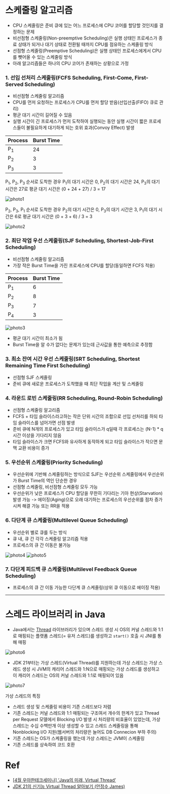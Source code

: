 # 스케줄링 알고리즘

- CPU 스케줄링은 준비 큐에 있는 어느 프로세스에 CPU 코어를 할당할 것인지를 결정하는 문제
- 비선점형 스케줄링(Non-preemptive Scheduling)은 실행 상태인 프로세스가 종료 상태가 되거나 대기 상태로 전환될 때까지 CPU를 점유하는 스케줄링 방식
- 선점형 스케줄링(Preemptive Scheduling)은 실행 상태인 프로세스에게서 CPU를 뺏어올 수 있는 스케줄링 방식
- 아래 알고리즘들은 하나의 CPU 코어가 존재하는 상황으로 가정

### 1. 선입 선처리 스케줄링(FCFS Scheduling, First-Come, First-Served Scheduling)

- 비선점형 스케줄링 알고리즘
- CPU를 먼저 요청하는 프로세스가 CPU를 먼저 할당 받음(선입선출(FIFO) 큐로 관리)
- 평균 대기 시간이 길어질 수 있음
- 실행 시간이 긴 프로세스가 먼저 도착하여 실행되는 동안 실행 시간이 짧은 프로세스들이 불필요하게 대기하게 되는 호위 효과(Convoy Effect) 발생

|Process|Burst Time|
|-|-|
|P<sub>1</sub>|24|
|P<sub>2</sub>|3|
|P<sub>3</sub>|3|

P<sub>1</sub>, P<sub>2</sub>, P<sub>3</sub> 순서로 도착한 경우 P<sub>1</sub>의 대기 시간은 0, P<sub>2</sub>의 대기 시간은 24, P<sub>3</sub>의 대기 시간은 27로 평균 대기 시간은 (0 + 24 + 27) / 3 = 17

![photo1](./assets/photo1.png)

P<sub>2</sub>, P<sub>3</sub>, P<sub>1</sub> 순서로 도착한 경우 P<sub>2</sub>의 대기 시간은 0, P<sub>3</sub>의 대기 시간은 3, P<sub>1</sub>의 대기 시간은 6로 평균 대기 시간은 (0 + 3 + 6) / 3 = 3

![photo2](./assets/photo2.png)

### 2. 최단 작업 우선 스케줄링(SJF Scheduling, Shortest-Job-First Scheduling)

- 비선점형 스케줄링 알고리즘
- 가장 작은 Burst Time을 가진 프로세스에 CPU를 할당(동일하면 FCFS 적용)

|Process|Burst Time|
|-|-|
|P<sub>1</sub>|6|
|P<sub>2</sub>|8|
|P<sub>3</sub>|7|
|P<sub>4</sub>|3|

![photo3](./assets/photo3.png)

- 평균 대기 시간이 최소가 됨
- Burst Time을 알 수가 없다는 문제가 있는데 근사값을 통한 예측으로 추정함

### 3. 최소 잔여 시간 우선 스케줄링(SRT Scheduling, Shortest Remaining Time First Scheduling)

- 선점형 SJF 스케줄링
- 준비 큐에 새로운 프로세스가 도착했을 때 최단 작업을 계산 및 스케줄링

### 4. 라운드 로빈 스케줄링(RR Scheduling, Round-Robin Scheduling)

- 선점형 스케줄링 알고리즘
- FCFS + 타임 슬라이스라고하는 작은 단위 시간의 조합으로 선입 선처리를 하되 타임 슬라이스를 넘어가면 선점 발생
- 준비 큐에 N개의 프로세스가 있고 타임 슬라이스가 q일때 각 프로세스는 (N-1) * q 시간 이상을 기다리지 않음
- 타임 슬라이스가 크면 FCFS와 유사하게 동작하게 되고 타임 슬라이스가 작으면 문맥 교환 비용이 증가

### 5. 우선순위 스케줄링(Priority Scheduling)

- 우선순위에 기반해 스케줄링하는 방식으로 SJF는 우선순위 스케줄링에서 우선순위가 Burst Time의 역인 단순한 경우
- 선점형 스케줄링, 비선점형 스케줄링 모두 가능
- 우선순위가 낮은 프로세스가 CPU 할당을 무한히 기다리는 기아 현상(Starvation) 발생 가능 -> 에이징(Aging)으로 오래 대기하는 프로세스의 우선순위를 점차 증가시켜 해결 가능 또는 RR을 적용

### 6. 다단계 큐 스케줄링(Multilevel Queue Scheduling)

- 우선순위 별로 큐를 두는 방식
- 큐 내, 큐 간 각각 스케줄링 알고리즘 적용
- 프로세스의 큐 간 이동은 불가능

![photo4](./assets/photo4.png)
![photo5](./assets/photo5.png)

### 7. 다단계 피드백 큐 스케줄링(Multilevel Feedback Queue Scheduling)

- 프로세스의 큐 간 이동 가능한 다단계 큐 스케줄링(상위 큐 이동으로 에이징 적용)

---

# 스레드 라이브러리 in Java

- Java에서는 [Thread](https://docs.oracle.com/en/java/javase/21/docs/api/java.base/java/lang/Thread.html) 라이브러리가 있으며 스레드 생성 시 OS의 커널 스레드와 1:1로 매핑되는 플랫폼 스레드(= 유저 스레드)를 생성하고 `start()` 호출 시 JNI를 통해 매핑

![photo6](./assets/photo6.png)

- JDK 21부터는 가상 스레드(Virtual Thread)를 지원하는데 가상 스레드는 가상 스레드 생성 시 JVM의 캐리어 스레드와 1:N으로 매핑되는 가상 스레드를 생성하고 이 캐리어 스레드는 OS의 커널 스레드와 1:1로 매핑되어 있음

![photo7](./assets/photo7.png)

가상 스레드의 특징

- 스레드 생성 및 스케줄링 비용이 기존 스레드보다 저렴
- 기존 스레드는 커널 스레드와 1:1 매핑되는 구조여서 개수의 한계가 있고 Thread per Request 모델에서 Blocking I/O 발생 시 처리량의 비효율이 있었는데, 가상 스레드는 수십 수백만개 이상 생성할 수 있고 스레드 스케줄링을 통해 Nonblocking I/O 지원(웹서버의 처리량은 늘어도 DB Connecion 부하 주의)
- 기존 스레드는 OS가 스케줄링을 했는데 가상 스레드는 JVM이 스케줄링
- 기존 스레드를 상속하여 코드 호환

# Ref

- [[4월 우아한테크세미나] ‘Java의 미래, Virtual Thread’](https://www.youtube.com/watch?v=BZMZIM-n4C0)
- [JDK 21의 신기능 Virtual Thread 알아보기 (안정수 James)](https://www.youtube.com/watch?v=vQP6Rs-ywlQ)
